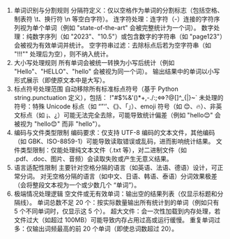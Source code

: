 1. 单词识别与分割规则
分隔符定义：仅以空格作为单词的分割标志（包括空格、制表符 \t、换行符 \n 等空白字符）。
连字符处理：连字符（-）连接的字符序列视为单个单词（例如 "state-of-the-art" 会被完整统计为一个词）。
数字处理：纯数字序列（如 "2023"、"10.5"）或包含数字的字符串（如 "page123"）会被视为有效单词并统计。
空字符串过滤：去除标点后若为空字符串（如 "!!!"" 处理后为空），则不纳入统计。
2. 大小写处理规则
所有单词会被统一转换为小写后统计（例如 "Hello"、"HELLO"、"hello" 会被视为同一个词）。
输出结果中的单词以小写形式展示（即使原文本中是大写）。
3. 标点符号处理范围
自动移除所有标准标点符号（基于 Python string.punctuation 定义），包括：
!"#$%&'()*+,-./:;<=>?@[\]^_{|}~`
未处理的符号：特殊 Unicode 标点（如 “”‘’、《》、「」）、emoji 符号（如 😊、🔥）、非英文标点（如 ¡、¿）可能无法完全去除，可能导致统计偏差（例如 "hello😊" 会被视为 "hello😊" 而非 "hello"）。
4. 编码与文件类型限制
编码要求：仅支持 UTF-8 编码的文本文件，其他编码（如 GBK、ISO-8859-1）可能导致读取错误或乱码，进而影响统计结果。
文件类型限制：仅能处理纯文本文件（.txt 等），对二进制文件（如 .pdf、.doc、图片、音频）会读取失败或产生无意义结果。
5. 语言适配性限制
主要针对空格分隔的语言（如英语、法语、德语）设计，可正常分词。
对无空格分隔的语言（如中文、日语、韩语、泰语）分词效果极差（会将整段文本视为一个或少数几个 “单词”）。
6. 极端情况处理逻辑
空文件或无有效单词：输出空的结果列表（仅显示标题和分隔线）。
单词总数不足 20 个：按实际数量输出所有统计到的单词（例如只有 5 个不同单词时，仅显示这 5 个）。
超大文件：会一次性加载到内存处理，若文件过大（如超过 100MB）可能导致内存占用过高或运行缓慢。
重复单词过多：仅输出词频最高的前 20 个单词（即使总词数超过 20）。

